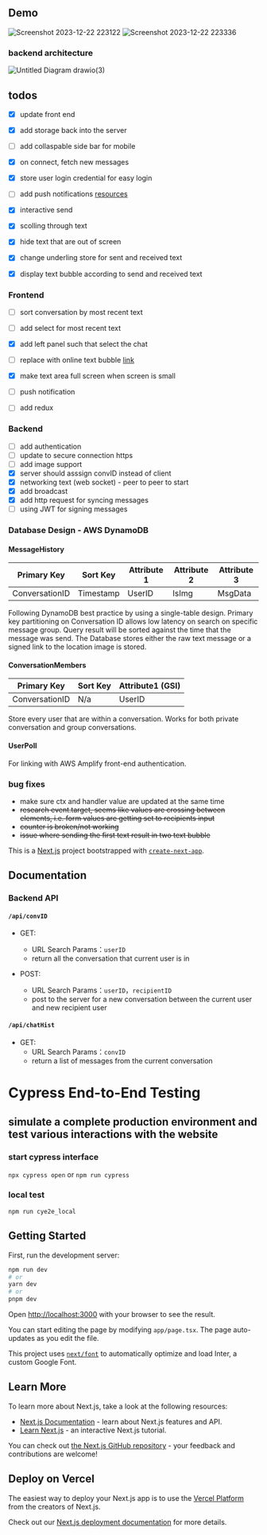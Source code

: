 ## Demo
![Screenshot 2023-12-22 223122](https://github.com/JunqiYe/chat_app/assets/29295588/37dd245b-2099-4f38-86ee-99f19997b2f5)
![Screenshot 2023-12-22 223336](https://github.com/JunqiYe/chat_app/assets/29295588/9a66c917-1fd2-44a3-8071-23655cf89c66)
### backend architecture
![Untitled Diagram drawio(3)](https://github.com/JunqiYe/chat_app/assets/29295588/05eb81d0-627b-45e1-b104-c320d57d8cc1)


## todos
- [x] update front end
- [x] add storage back into the server
- [ ] add collaspable side bar for mobile
- [x] on connect, fetch new messages
- [x] store user login credential for easy login 
- [ ] add push notifications [resources](https://developer.mozilla.org/en-US/docs/Web/API/Push_API)

- [x] interactive send
- [x] scolling through text
- [x] hide text that are out of screen

- [x] change underling store for sent and received text
- [x] display text bubble according to send and received text



### Frontend
- [ ] sort conversation by most recent text
- [ ] add select for most recent text
- [x] add left panel such that select the chat
- [ ] replace with online text bubble [link](https://daisyui.com/components/chat/)
- [x] make text area full screen when screen is small
- [ ] push notification
- [ ] add redux


### Backend
- [ ] add authentication
- [ ] update to secure connection https
- [ ] add image support
- [x] server should asssign convID instead of client
- [x] networking text (web socket) - peer to peer to start
- [x] add broadcast
- [x] add http request for syncing messages
- [ ] using JWT for signing messages

### Database Design - AWS DynamoDB

#### MessageHistory

Primary Key |Sort Key| Attribute 1 |Attribute 2 | Attribute 3
------------|--------|------|-----|----
ConversationID | Timestamp | UserID | IsImg | MsgData

Following DynamoDB best practice by using a single-table design. Primary key partitioning on Conversation ID allows low latency on search on specific message group. Query result will be sorted against the time that the message was send. The Database stores either the raw text message or a signed link to the location image is stored.

#### ConversationMembers

Primary Key |Sort Key| Attribute1 (GSI) |
------------|--------|------
ConversationID | N/a | UserID

Store every user that are within a conversation. Works for both private conversation and group conversations.

#### UserPoll

For linking with AWS Amplify front-end authentication.


### bug fixes
- make sure ctx and handler value are updated at the same time
- ~~research event.target, seems like values are crossing between elements, i.e. form values are getting set to recipients input~~
- ~~counter is broken/not working~~
- ~~issue where sending the first text result in two text bubble~~

This is a [Next.js](https://nextjs.org/) project bootstrapped with [`create-next-app`](https://github.com/vercel/next.js/tree/canary/packages/create-next-app).


## Documentation

### Backend API
<!-- #### `\login`
handled by the browser for login cookies. Allows for user to remain logged in for certain period of time

#### `\ws`
For upgrading a HTTP connection to a WebSocket connection. Allows for real-time communication with the server -->

#### `/api/convID`
- GET: 
    - URL Search Params：`userID`
    - return all the conversation that current user is in

- POST: 
    - URL Search Params：`userID`，`recipientID`
    - post to the server for a new conversation between the current user and new recipient user

#### `/api/chatHist`
- GET: 
    - URL Search Params：`convID`
    - return a list of messages from the current conversation 






# Cypress End-to-End Testing
## simulate a complete production environment and test various interactions with the website

### start cypress interface
```npx cypress open```
or
```npm run cypress```

### local test
```npm run cye2e_local```


## Getting Started

First, run the development server:

```bash
npm run dev
# or
yarn dev
# or
pnpm dev
```

Open [http://localhost:3000](http://localhost:3000) with your browser to see the result.

You can start editing the page by modifying `app/page.tsx`. The page auto-updates as you edit the file.

This project uses [`next/font`](https://nextjs.org/docs/basic-features/font-optimization) to automatically optimize and load Inter, a custom Google Font.

## Learn More

To learn more about Next.js, take a look at the following resources:

- [Next.js Documentation](https://nextjs.org/docs) - learn about Next.js features and API.
- [Learn Next.js](https://nextjs.org/learn) - an interactive Next.js tutorial.

You can check out [the Next.js GitHub repository](https://github.com/vercel/next.js/) - your feedback and contributions are welcome!

## Deploy on Vercel

The easiest way to deploy your Next.js app is to use the [Vercel Platform](https://vercel.com/new?utm_medium=default-template&filter=next.js&utm_source=create-next-app&utm_campaign=create-next-app-readme) from the creators of Next.js.

Check out our [Next.js deployment documentation](https://nextjs.org/docs/deployment) for more details.



